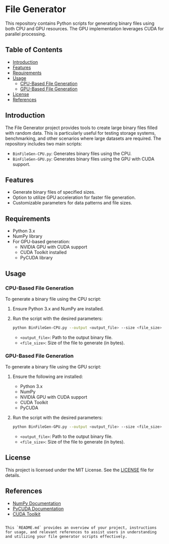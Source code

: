 # File Generator

This repository contains Python scripts for generating binary files using both CPU and GPU resources. The GPU implementation leverages CUDA for parallel processing.

## Table of Contents

- [Introduction](#introduction)
- [Features](#features)
- [Requirements](#requirements)
- [Usage](#usage)
  - [CPU-Based File Generation](#cpu-based-file-generation)
  - [GPU-Based File Generation](#gpu-based-file-generation)
- [License](#license)
- [References](#references)

## Introduction

The File Generator project provides tools to create large binary files filled with random data. This is particularly useful for testing storage systems, benchmarking, and other scenarios where large datasets are required. The repository includes two main scripts:

- `BinFileGen-CPU.py`: Generates binary files using the CPU.
- `BinFileGen-GPU.py`: Generates binary files using the GPU with CUDA support.

## Features

- Generate binary files of specified sizes.
- Option to utilize GPU acceleration for faster file generation.
- Customizable parameters for data patterns and file sizes.

## Requirements

- Python 3.x
- NumPy library
- For GPU-based generation:
  - NVIDIA GPU with CUDA support
  - CUDA Toolkit installed
  - PyCUDA library

## Usage

### CPU-Based File Generation

To generate a binary file using the CPU script:

1. Ensure Python 3.x and NumPy are installed.
2. Run the script with the desired parameters:

   ```bash
   python BinFileGen-CPU.py --output <output_file> --size <file_size>
   ```

   - `<output_file>`: Path to the output binary file.
   - `<file_size>`: Size of the file to generate (in bytes).

### GPU-Based File Generation

To generate a binary file using the GPU script:

1. Ensure the following are installed:
   - Python 3.x
   - NumPy
   - NVIDIA GPU with CUDA support
   - CUDA Toolkit
   - PyCUDA
2. Run the script with the desired parameters:

   ```bash
   python BinFileGen-GPU.py --output <output_file> --size <file_size>
   ```

   - `<output_file>`: Path to the output binary file.
   - `<file_size>`: Size of the file to generate (in bytes).

## License

This project is licensed under the MIT License. See the [LICENSE](LICENSE) file for details.

## References

- [NumPy Documentation](https://numpy.org/doc/)
- [PyCUDA Documentation](https://documen.tician.de/pycuda/)
- [CUDA Toolkit](https://developer.nvidia.com/cuda-toolkit)

```

This `README.md` provides an overview of your project, instructions for usage, and relevant references to assist users in understanding and utilizing your file generator scripts effectively. 
